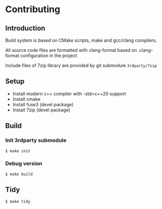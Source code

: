 # Contributing

## Introduction

Build system is based on CMake scripts, make and gcc/clang compilers.

All source code files are formatted with clang-format based on .clang-format configuration in the project

Include files of 7zip library are provided by git submodule `3rdparty/7zip`

## Setup

* Install modern c++ compiler with -std=c++20 support
* Install cmake
* Install fuse3 (devel package)
* Install 7zip (devel package)

## Build

### Init 3rdparty submodule

```
$ make init
```

### Debug version

```
$ make build
```

## Tidy

```
$ make tidy
```
